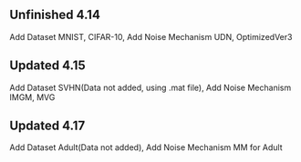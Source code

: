 ## Unfinished 4.14
Add Dataset MNIST, CIFAR-10, Add Noise Mechanism UDN, OptimizedVer3
## Updated 4.15
Add Dataset SVHN(Data not added, using .mat file), Add Noise Mechanism IMGM, MVG
## Updated 4.17
Add Dataset Adult(Data not added), Add Noise Mechanism MM for Adult
